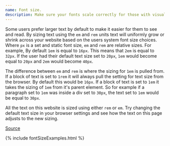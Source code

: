 ```yaml
---
name: Font size.
description: Make sure your fonts scale correctly for those with visual impairments.
---
```


Some users prefer larger text by default to make it easier for them to see and read. By sizing text using the `em` and `rem` units text will uniformly grow or shrink across your website based on the users system font size choices. Where `px` is a set and static font size, `em` and `rem` are relative sizes. For example, By default `1em` is equal to `16px`. This means that `2em` is equal to `32px`. If the user had their default text size set to `20px`, `1em` would become equal to `20px` and `2em` would become `40px`.

The difference between `em` and `rem` is where the sizing for `1em` is pulled from. If a block of text is set to `1rem` it will always pull the setting for text size from the browser. By default this would be `16px`. If a block of text is set to `1em` it takes the sizing of `1em` from it's parent element. So for example if a paragraph set to `1em` was inside a div set to `30px`, the text set to `1em` would be equal to `30px`. 

All the text on this website is sized using either `rem` or `em`. Try changing the default text size in your browser settings and see how the text on this page adjusts to the new sizing.

[Source](https://www.w3.org/TR/WCAG20-TECHS/C14.html)

{% include fontSizeExamples.html %}